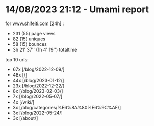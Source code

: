 # 14/08/2023 21:12 - Umami report
for www.shifeiti.com [24h] :

 - 231 (55) page views
 - 82 (15) uniques
 - 58 (15) bounces
 - 3h 21' 37'' (1h 4' 19'') totaltime


top 10 urls:
 - 67x [/blog/2022-12-09/]
 - 48x [/]
 - 44x [/blog/2023-01-12/]
 - 23x [/blog/2022-12-22/]
 - 8x [/blog/2023-02-03/]
 - 7x [/blog/2022-05-07/]
 - 4x [/wiki/]
 - 3x [/blog/categories/%E6%8A%80%E6%9C%AF/]
 - 3x [/blog/2022-05-24/]
 - 3x [/about/]


